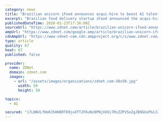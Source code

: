 ```yaml
---
category: news
title: "Brazilian unicorn iFood announces acqui-hire to boost AI talent base"
excerpt: "Brazilian food delivery startup iFood announced the acqui-hire of Hekima, an artificial intelligence (AI), data science and big data company to boost the skills needed for its data-driven business strategy. As a result of the deal will see more than 100 professionals at Hekima, which is based in the city of Belo Horizonte, in the Brazilian ..."
publishedDateTime: 2020-01-23T17:36:00Z
sourceUrl: "https://www.zdnet.com/article/brazilian-unicorn-ifood-announces-acqui-hire-to-boost-ai-talent-base/"
ampUrl: "https://www.zdnet.com/google-amp/article/brazilian-unicorn-ifood-announces-acqui-hire-to-boost-ai-talent-base/"
cdnAmpUrl: "https://www-zdnet-com.cdn.ampproject.org/c/s/www.zdnet.com/google-amp/article/brazilian-unicorn-ifood-announces-acqui-hire-to-boost-ai-talent-base/"
type: article
quality: 67
heat: 67
published: false

provider:
  name: ZDNet
  domain: zdnet.com
  images:
    - url: "/assets/images/organizations/zdnet.com-50x50.jpg"
      width: 50
      height: 50

topics:
  - AI

secured: "i7LNNVLfHoK35HHDRT69juXTTJFKuNz8PNjXXOi7RsZZPV5oZgJB9GUxPGiJZikvHPugnX0OxndVYVLhXodYUob2c3zQsf6YG/SNrInEAikIkkt5izEkEKUtg37SjKl0MMqTXSS8IJRvjnzFBD9nZgQ1HPZ/JToqkHhhLvxVS4HoDBL2dn50Ocpr1XCC+A+7TejQ7n+YgmKnjcY+F2ppl5BaatGijWi3KXvWftOzhBwe2b8oH7tPhON4SFn233+5l1+jzVS4KpkF972U6l4e3QHbIkhkQWdecS/cljH0PQUAiYjBK19+HMj3tGYjc/ar7n5ii5lCYjauGGTk2FG6UgX72broP8JlsSu3xQkhYBP/iHJ7spA8pnZZj1PppJgiWHCPX9DIF1DULbkx3c+NVvjbTztB0mS8eLGjcyLcm+kdDzL1ca9lWPdme5xY4IaWNKVlYhCRsJ7iHHPZe7w3Tt+aSS9m7fc0T+ZfxRISRzE=;qo2Jf7k7inmAD/NVB/ImFg=="
---
```


